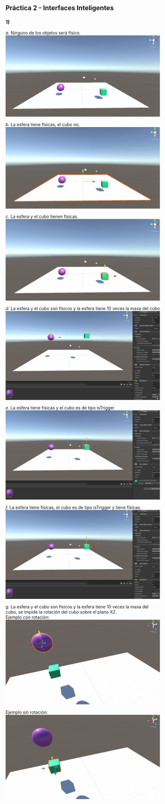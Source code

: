 ## Práctica 2 - Interfaces Inteligentes

### 1)
*a.*  Ninguno de los objetos será físico.
![gifSinFisicas](./GIFs/Sin_Fisicas.gif)  

*b.*  La esfera tiene físicas, el cubo no.
![gifEsferaFisicas](./GIFs/Esfera_fisicas.gif)

*c.*  La esfera y el cubo tienen físicas.
![gifEsferaCuboFisicas](./GIFs/Esfera_Cubo_fisicas.gif)

*d.* La esfera y el cubo son físicos y la esfera tiene 10 veces la masa del cubo
![gifEsferaMasa](./GIFs/Esfera_masa.gif)

*e.*  La esfera tiene físicas y el cubo es de tipo isTrigger
![gifisTriggerCubo](./GIFs/isTrigger_Cubo.gif)

*f.*  La esfera tiene físicas, el cubo es de tipo isTrigger y tiene físicas.
![gifisTriggerFisicaCubo](./GIFs/isTrigger_fisicas_Cubo.gif)

*g.*  La esfera y el cubo son físicos y la esfera tiene 10 veces la masa del cubo, se impide la rotación del cubo sobre el plano XZ.  
Ejemplo *con* rotación:  
![gifFreeRotation](./GIFs/Free_rotation.gif)

Ejemplo *sin* rotación:  
![gifNoRotation](./GIFs/No_rotation.gif)